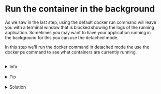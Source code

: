 # Run the container in the background

As we saw in the last step, using the default docker run command will leave you with a terminal window that is blocked showing the logs of the running application. Sometimes you may want to have your application running in the background for this you can use the detached mode.

In this step we'll run the docker command in detached mode the use the docker ps command to see what containers are currently running.

<br>
<details><summary>Info</summary>
<br>
Use the help option of the docker commands or the docker run refernce guide to find out how to activate the deatched mode. 

[Docker run reference](https://docs.docker.com/reference/cli/docker/container/run/)

Running instances of images are called containers, there's a lot we can do with them in this step we just want to see what containers are 
currently running. 

[Docker run reference](https://docs.docker.com/reference/cli/docker/container/)
</details>

<br>
<details><summary>Tip</summary>
<br>
1. Use the -d option as a shortcut for detach
2. Find out the alias for listing running containers - you'll use this a lot so really worth learning
</details>

<br>
<details><summary>Solution</summary>
<br>

To run the app as a detached container - i.e. in the background
```plain
docker run --name my-demo -d -p 8080:8080 demo-app
```{{exec}}
<br>
To list all the running containers 
```plain
docker ps
```{{exec}}




Congratulations! You have run a Docker container for a Spring Boot application! By default, Spring Boot applications run on port 8080 inside the container, and we mapped that to the same port on the host by using -p on the command line.

In the Killercoda terminal tab you'll see the log output of the running container, if you want to see the Web UI of the app click on the small Hamburger icon in the top right conrner of the terminal. Choose the Traffic/Ports option and then on the Traffic Port Accessor page click the 8080 button. Take deep breath and be amazed at the simple beauty of the Hello Docker World page.

Once you've soaked in its goodness you can stop the application running with ctrl-c.


</details>
